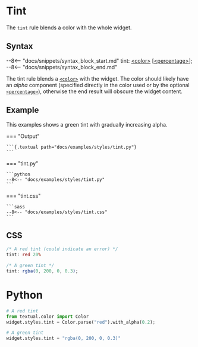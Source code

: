 # Tint

The `tint` rule blends a color with the whole widget.

## Syntax

--8<-- "docs/snippets/syntax_block_start.md"
tint: <a href="../../css_types/color">&lt;color&gt;</a> [<a href="../../css_types/percentage">&lt;percentage&gt;</a>];
--8<-- "docs/snippets/syntax_block_end.md"

The tint rule blends a [`<color>`](../css_types/color.md) with the widget. The color should likely have an _alpha_ component (specified directly in the color used or by the optional [`<percentage>`](../css_types/percentage.md)), otherwise the end result will obscure the widget content.

## Example

This examples shows a green tint with gradually increasing alpha.

=== "Output"

    ```{.textual path="docs/examples/styles/tint.py"}
    ```

=== "tint.py"

    ```python
    --8<-- "docs/examples/styles/tint.py"
    ```

=== "tint.css"

    ```sass
    --8<-- "docs/examples/styles/tint.css"
    ```

## CSS

```sass
/* A red tint (could indicate an error) */
tint: red 20%

/* A green tint */
tint: rgba(0, 200, 0, 0.3);
```

# Python

```python
# A red tint
from textual.color import Color
widget.styles.tint = Color.parse("red").with_alpha(0.2);

# A green tint
widget.styles.tint = "rgba(0, 200, 0, 0.3)"
```
